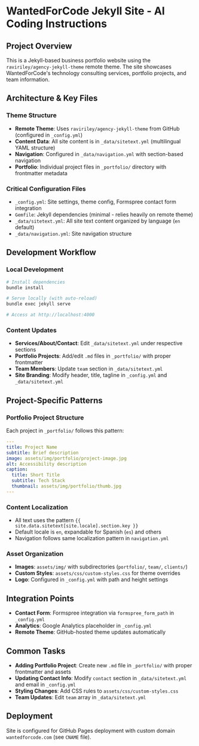 # WantedForCode Jekyll Site - AI Coding Instructions

## Project Overview
This is a Jekyll-based business portfolio website using the `raviriley/agency-jekyll-theme` remote theme. The site showcases WantedForCode's technology consulting services, portfolio projects, and team information.

## Architecture & Key Files

### Theme Structure
- **Remote Theme**: Uses `raviriley/agency-jekyll-theme` from GitHub (configured in `_config.yml`)
- **Content Data**: All site content is in `_data/sitetext.yml` (multilingual YAML structure)
- **Navigation**: Configured in `_data/navigation.yml` with section-based navigation
- **Portfolio**: Individual project files in `_portfolio/` directory with frontmatter metadata

### Critical Configuration Files
- `_config.yml`: Site settings, theme config, Formspree contact form integration
- `Gemfile`: Jekyll dependencies (minimal - relies heavily on remote theme)
- `_data/sitetext.yml`: All site text content organized by language (`en` default)
- `_data/navigation.yml`: Site navigation structure

## Development Workflow

### Local Development
```bash
# Install dependencies
bundle install

# Serve locally (with auto-reload)
bundle exec jekyll serve

# Access at http://localhost:4000
```

### Content Updates
- **Services/About/Contact**: Edit `_data/sitetext.yml` under respective sections
- **Portfolio Projects**: Add/edit `.md` files in `_portfolio/` with proper frontmatter
- **Team Members**: Update `team` section in `_data/sitetext.yml`
- **Site Branding**: Modify header, title, tagline in `_config.yml` and `_data/sitetext.yml`

## Project-Specific Patterns

### Portfolio Project Structure
Each project in `_portfolio/` follows this pattern:
```yaml
---
title: Project Name
subtitle: Brief description
image: assets/img/portfolio/project-image.jpg
alt: Accessibility description
caption:
  title: Short Title
  subtitle: Tech Stack
  thumbnail: assets/img/portfolio/thumb.jpg
---
```

### Content Localization
- All text uses the pattern `{{ site.data.sitetext[site.locale].section.key }}`
- Default locale is `en`, expandable for Spanish (`es`) and others
- Navigation follows same localization pattern in `navigation.yml`

### Asset Organization
- **Images**: `assets/img/` with subdirectories (`portfolio/`, `team/`, `clients/`)
- **Custom Styles**: `assets/css/custom-styles.css` for theme overrides
- **Logo**: Configured in `_config.yml` with path and height settings

## Integration Points
- **Contact Form**: Formspree integration via `formspree_form_path` in `_config.yml`
- **Analytics**: Google Analytics placeholder in `_config.yml`
- **Remote Theme**: GitHub-hosted theme updates automatically

## Common Tasks
- **Adding Portfolio Project**: Create new `.md` file in `_portfolio/` with proper frontmatter and assets
- **Updating Contact Info**: Modify `contact` section in `_data/sitetext.yml` and email in `_config.yml`
- **Styling Changes**: Add CSS rules to `assets/css/custom-styles.css`
- **Team Updates**: Edit `team` array in `_data/sitetext.yml`

## Deployment
Site is configured for GitHub Pages deployment with custom domain `wantedforcode.com` (see `CNAME` file).